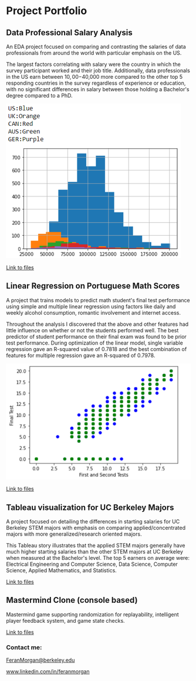 # Project Portfolio

## Data Professional Salary Analysis

An EDA project focused on comparing and contrasting the salaries of data professionals from around the world with particular emphasis on the US.

The largest factors correlating with salary were the country in which the survey participant worked and their job title. Additionally, data professionals in the US earn between $10,00-$40,000 more compared to the other top 5 responding countries in the survey regardless of experience or education, with no significant differences in salary between those holding a Bachelor's degree compared to a PhD.

<img src= "https://github.com/FeranMorgan/FeranMorgan.github.io/blob/master/SalaryGraph.PNG" />

[Link to files](https://github.com/FeranMorgan/DataProfessionalSalaryAnalysis)



## Linear Regression on Portuguese Math Scores
A project that trains models to predict math student's final test performance using simple and multiple linear regression using factors like daily and weekly alcohol consumption, romantic involvement and internet access.

Throughout the analysis I discovered that the above and other features had little influence on whether or not the students performed well. The best predictor of student performance on their final exam was found to be prior test performance. During optimization of the linear model, single variable regression gave an R-squared value of 0.7818 and the best combination of features for multiple regression gave an R-squared of 0.7978.

<img src= "https://github.com/FeranMorgan/FeranMorgan.github.io/blob/master/LinearRegressionT1T2.PNG" />

[Link to files](https://github.com/FeranMorgan/LinearRegressionPortugalMath)



## Tableau visualization for UC Berkeley Majors
A project focused on detailing the differences in starting salaries for UC Berkeley STEM majors with emphasis on comparing applied/concentrated majors with more generalized/research oriented majors.

This Tableau story illustrates that the applied STEM majors generally have much higher starting salaries than the other STEM majors at UC Berkeley when measured at the Bachelor's level. The top 5 earners on average were: Electrical Engineering and Computer Science, Data Science, Computer Science, Applied Mathematics, and Statistics.

[Link to files](https://github.com/FeranMorgan/TableauBerkeleyMajors)

## Mastermind Clone (console based)
Mastermind game supporting randomization for replayability, intelligent player feedback system, and game state checks.

[Link to files](https://github.com/FeranMorgan/MastermindClone)

### Contact me:
FeranMorgan@berkeley.edu

www.linkedin.com/in/feranmorgan
